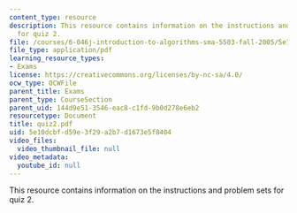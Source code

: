 ```yaml
---
content_type: resource
description: This resource contains information on the instructions and problem sets
  for quiz 2.
file: /courses/6-046j-introduction-to-algorithms-sma-5503-fall-2005/5e10dcbfd59e3f29a2b7d1673e5f8404_quiz2.pdf
file_type: application/pdf
learning_resource_types:
- Exams
license: https://creativecommons.org/licenses/by-nc-sa/4.0/
ocw_type: OCWFile
parent_title: Exams
parent_type: CourseSection
parent_uid: 144d9e51-3546-eac8-c1fd-9b0d278e6eb2
resourcetype: Document
title: quiz2.pdf
uid: 5e10dcbf-d59e-3f29-a2b7-d1673e5f8404
video_files:
  video_thumbnail_file: null
video_metadata:
  youtube_id: null
---
```

This resource contains information on the instructions and problem sets for quiz 2.